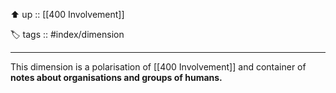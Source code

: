 ⬆️ up :: [[400 Involvement]]

🏷️ tags :: #index/dimension

---

This dimension is a polarisation of [[400 Involvement]] and container of **notes about organisations and groups of humans.**
